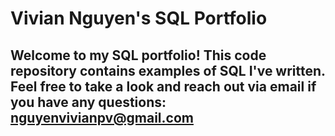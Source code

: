 # Vivian Nguyen's SQL Portfolio

## Welcome to my SQL portfolio! This code repository contains examples of SQL I've written. Feel free to take a look and reach out via email if you have any questions: nguyenvivianpv@gmail.com
